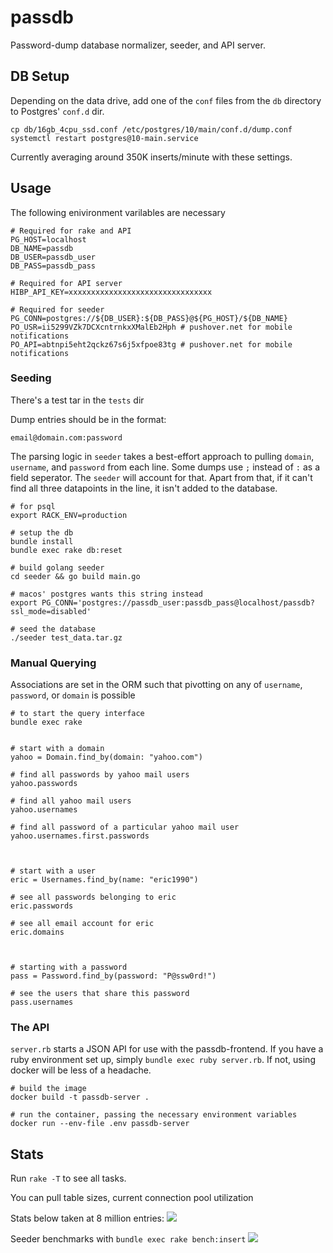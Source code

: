 # passdb

Password-dump database normalizer, seeder, and API server.

## DB Setup

Depending on the data drive, add one of the `conf` files from the `db` directory to 
Postgres' `conf.d` dir.

```
cp db/16gb_4cpu_ssd.conf /etc/postgres/10/main/conf.d/dump.conf
systemctl restart postgres@10-main.service
```

Currently averaging around 350K inserts/minute with these settings.

## Usage

The following enivironment varilables are necessary

```
# Required for rake and API
PG_HOST=localhost
DB_NAME=passdb
DB_USER=passdb_user
DB_PASS=passdb_pass

# Required for API server
HIBP_API_KEY=xxxxxxxxxxxxxxxxxxxxxxxxxxxxxxxx

# Required for seeder
PG_CONN=postgres://${DB_USER}:${DB_PASS}@${PG_HOST}/${DB_NAME}
PO_USR=ii5299VZk7DCXcntrnkxXMalEb2Hph # pushover.net for mobile notifications
PO_API=abtnpi5eht2qckz67s6j5xfpoe83tg # pushover.net for mobile notifications
```

### Seeding

There's a test tar in the `tests` dir

Dump entries should be in the format:

```
email@domain.com:password
```

The parsing logic in `seeder` takes a best-effort approach to pulling `domain`, `username`, and
`password` from each line. Some dumps use `;` instead of `:` as a field seperator. The `seeder`
will account for that. Apart from that, if it can't find all three datapoints in the line, it isn't
added to the database.

```
# for psql
export RACK_ENV=production

# setup the db
bundle install
bundle exec rake db:reset

# build golang seeder
cd seeder && go build main.go

# macos' postgres wants this string instead
export PG_CONN='postgres://passdb_user:passdb_pass@localhost/passdb?ssl_mode=disabled'

# seed the database
./seeder test_data.tar.gz
```

### Manual Querying

Associations are set in the ORM such that pivotting on any of `username`, `password`, or `domain`
is possible

```
# to start the query interface
bundle exec rake


# start with a domain
yahoo = Domain.find_by(domain: "yahoo.com")

# find all passwords by yahoo mail users
yahoo.passwords

# find all yahoo mail users
yahoo.usernames

# find all password of a particular yahoo mail user
yahoo.usernames.first.passwords



# start with a user
eric = Usernames.find_by(name: "eric1990")

# see all passwords belonging to eric
eric.passwords

# see all email account for eric
eric.domains



# starting with a password
pass = Password.find_by(password: "P@ssw0rd!")

# see the users that share this password
pass.usernames
```

### The API
`server.rb` starts a JSON API for use with the passdb-frontend. If you have a ruby environment set
up, simply `bundle exec ruby server.rb`. If not, using docker will be less of a headache.

```
# build the image
docker build -t passdb-server .

# run the container, passing the necessary environment variables
docker run --env-file .env passdb-server
```

## Stats

Run `rake -T` to see all tasks. 

You can pull table sizes, current connection pool utilization 

Stats below taken at 8 million entries:
![](https://i.imgur.com/4ej5HlH.png)


Seeder benchmarks with `bundle exec rake bench:insert`
![](https://i.imgur.com/HGqhUJf.png)
